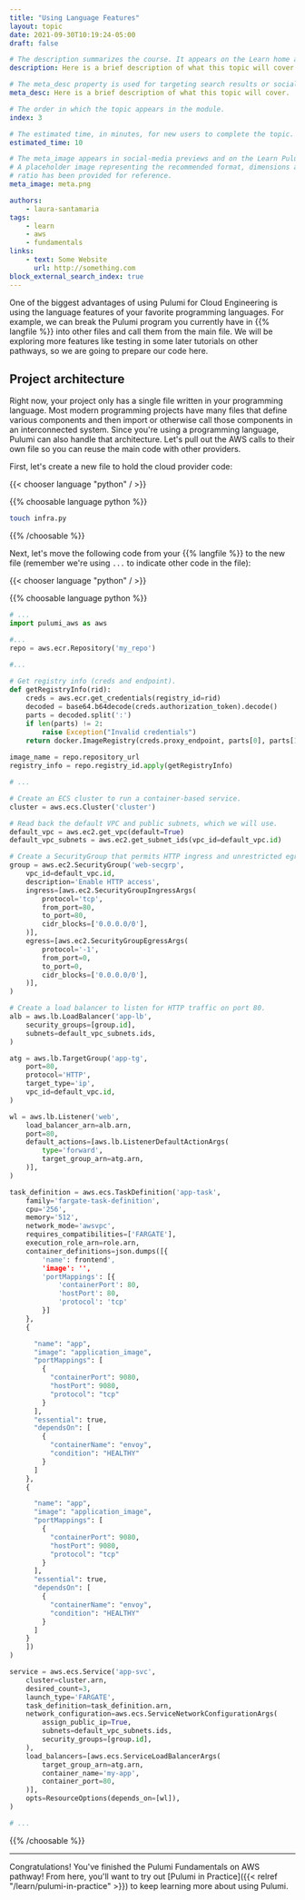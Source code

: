 ```yaml
---
title: "Using Language Features"
layout: topic
date: 2021-09-30T10:19:24-05:00
draft: false

# The description summarizes the course. It appears on the Learn home and module index pages.
description: Here is a brief description of what this topic will cover.

# The meta_desc property is used for targeting search results or social-media previews.
meta_desc: Here is a brief description of what this topic will cover.

# The order in which the topic appears in the module.
index: 3

# The estimated time, in minutes, for new users to complete the topic.
estimated_time: 10

# The meta_image appears in social-media previews and on the Learn Pulumi home page.
# A placeholder image representing the recommended format, dimensions and aspect
# ratio has been provided for reference.
meta_image: meta.png

authors:
    - laura-santamaria
tags:
    - learn
    - aws
    - fundamentals
links:
    - text: Some Website
      url: http://something.com
block_external_search_index: true
---
```


One of the biggest advantages of using Pulumi for Cloud Engineering is using the
language features of your favorite programming languages. For example, we can
break the Pulumi program you currently have in {{% langfile %}} into other files
and call them from the main file. We will be exploring more features like
testing in some later tutorials on other pathways, so we are going to prepare
our code here.

## Project architecture

Right now, your project only has a single file written in your programming
language. Most modern programming projects have many files that define various
components and then import or otherwise call those components in an
interconnected system. Since you're using a programming language, Pulumi can 
also handle that architecture. Let's pull out the AWS calls to their own file so
you can reuse the main code with other providers.

First, let's create a new file to hold the cloud provider code:

{{< chooser language "python" / >}}

{{% choosable language python %}}

```bash
touch infra.py
```

{{% /choosable %}}

Next, let's move the following code from your {{% langfile %}} to the new file
(remember we're using `...` to indicate other code in the file):


{{< chooser language "python" / >}}

{{% choosable language python %}}

```python
# ...
import pulumi_aws as aws

#...​
repo = aws.ecr.Repository('my_repo')

#...
​
# Get registry info (creds and endpoint).
def getRegistryInfo(rid):
    creds = aws.ecr.get_credentials(registry_id=rid)
    decoded = base64.b64decode(creds.authorization_token).decode()
    parts = decoded.split(':')
    if len(parts) != 2:
        raise Exception("Invalid credentials")
    return docker.ImageRegistry(creds.proxy_endpoint, parts[0], parts[1])
​
image_name = repo.repository_url
registry_info = repo.registry_id.apply(getRegistryInfo)

# ...

# Create an ECS cluster to run a container-based service.
cluster = aws.ecs.Cluster('cluster')

# Read back the default VPC and public subnets, which we will use.
default_vpc = aws.ec2.get_vpc(default=True)
default_vpc_subnets = aws.ec2.get_subnet_ids(vpc_id=default_vpc.id)

# Create a SecurityGroup that permits HTTP ingress and unrestricted egress.
group = aws.ec2.SecurityGroup('web-secgrp',
	vpc_id=default_vpc.id,
	description='Enable HTTP access',
	ingress=[aws.ec2.SecurityGroupIngressArgs(
		protocol='tcp',
		from_port=80,
		to_port=80,
		cidr_blocks=['0.0.0.0/0'],
	)],
  	egress=[aws.ec2.SecurityGroupEgressArgs(
		protocol='-1',
		from_port=0,
		to_port=0,
		cidr_blocks=['0.0.0.0/0'],
	)],
)

# Create a load balancer to listen for HTTP traffic on port 80.
alb = aws.lb.LoadBalancer('app-lb',
	security_groups=[group.id],
	subnets=default_vpc_subnets.ids,
)

atg = aws.lb.TargetGroup('app-tg',
	port=80,
	protocol='HTTP',
	target_type='ip',
	vpc_id=default_vpc.id,
)

wl = aws.lb.Listener('web',
	load_balancer_arn=alb.arn,
	port=80,
	default_actions=[aws.lb.ListenerDefaultActionArgs(
		type='forward',
		target_group_arn=atg.arn,
	)],
)

task_definition = aws.ecs.TaskDefinition('app-task',
    family='fargate-task-definition',
    cpu='256',
    memory='512',
    network_mode='awsvpc',
    requires_compatibilities=['FARGATE'],
    execution_role_arn=role.arn,
    container_definitions=json.dumps([{
		'name': frontend',
		'image': '',
		'portMappings': [{
			'containerPort': 80,
			'hostPort': 80,
			'protocol': 'tcp'
		}]
	},
    {

      "name": "app",
      "image": "application_image",
      "portMappings": [
        {
          "containerPort": 9080,
          "hostPort": 9080,
          "protocol": "tcp"
        }
      ],
      "essential": true,
      "dependsOn": [
        {
          "containerName": "envoy",
          "condition": "HEALTHY"
        }
      ]
    },
    {

      "name": "app",
      "image": "application_image",
      "portMappings": [
        {
          "containerPort": 9080,
          "hostPort": 9080,
          "protocol": "tcp"
        }
      ],
      "essential": true,
      "dependsOn": [
        {
          "containerName": "envoy",
          "condition": "HEALTHY"
        }
      ]
    }
    ])
)

service = aws.ecs.Service('app-svc',
	cluster=cluster.arn,
    desired_count=3,
    launch_type='FARGATE',
    task_definition=task_definition.arn,
    network_configuration=aws.ecs.ServiceNetworkConfigurationArgs(
		assign_public_ip=True,
		subnets=default_vpc_subnets.ids,
		security_groups=[group.id],
	),
    load_balancers=[aws.ecs.ServiceLoadBalancerArgs(
		target_group_arn=atg.arn,
		container_name='my-app',
		container_port=80,
	)],
    opts=ResourceOptions(depends_on=[wl]),
)

# ...
```

{{% /choosable %}}


---

Congratulations! You've finished the Pulumi Fundamentals on AWS pathway! From
here, you'll want to try out [Pulumi in
Practice]({{< relref "/learn/pulumi-in-practice" >}}) to keep learning more
about using Pulumi.
